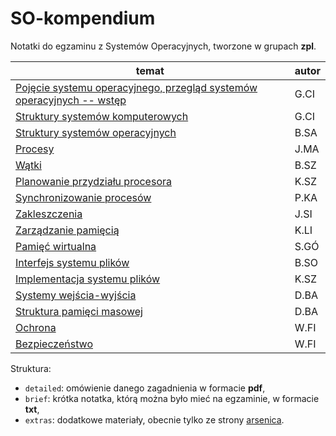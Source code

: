 # SO-kompendium

Notatki do egzaminu z Systemów Operacyjnych, tworzone w grupach **zpl**.

| temat                                                                                          | autor |
| ---------------------------------------------------------------------------------------------- | ----- |
| [Pojęcie systemu operacyjnego, przegląd systemów operacyjnych -- wstęp](detailed/so-wstęp.pdf) | G.CI  |
| [Struktury systemów komputerowych](detailed/sk-struktury.pdf)                                  | G.CI  |
| [Struktury systemów operacyjnych](detailed/so-struktury.pdf)                                   | B.SA  |
| [Procesy](detailed/procesy.pdf)                                                                | J.MA  |
| [Wątki](detailed/watki.pdf)                                                                    | B.SZ  |
| [Planowanie przydziału procesora](detailed/planowanie.pdf)                                     | K.SZ  |
| [Synchronizowanie procesów](detailed/synchronizacja.pdf)                                       | P.KA  |
| [Zakleszczenia](detailed/zakleszczenia.pdf)                                                    | J.SI  |
| [Zarządzanie pamięcią](detailed/pamiec-zazadzanie.pdf)                                         | K.LI  |
| [Pamięć wirtualna](detailed/pamiec_wirtualna.pdf)                                              | S.GÓ  |
| [Interfejs systemu plików](detailed/interfejs_systemu_plików.pdf)                              | B.SO  |
| [Implementacja systemu plików](detailed/impio.pdf)                                             | K.SZ  |
| [Systemy wejścia-wyjścia](detailed/systemy_wejscia_wyjscia.pdf)                                | D.BA  |
| [Struktura pamięci masowej](detailed/pamiec_masowa.pdf)                                        | D.BA  |
| [Ochrona](detailed/ochrona.pdf)                                                                | W.FI  |
| [Bezpieczeństwo](detailed/bezpieczenstwo.pdf)                                                  | W.FI  |

Struktura:
- `detailed`: omówienie danego zagadnienia w formacie **pdf**,
- `brief`: krótka notatka, którą można było mieć na egzaminie, w formacie **txt**,
- `extras`: dodatkowe materiały, obecnie tylko ze strony [arsenica](http://arsenicrose.pl/).
